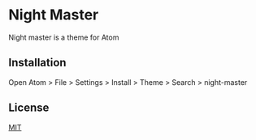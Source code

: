 # Night Master

Night master is a theme for Atom

## Installation

Open Atom > File > Settings > Install > Theme > Search > night-master

## License
[MIT](https://choosealicense.com/licenses/mit/)
